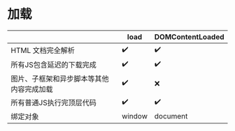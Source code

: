 # 加载

|                      | load   | DOMContentLoaded |
| -------------------- | ------ | ---------------- |
| HTML 文档完全解析          | ✔️     | ✔️               |
| 所有JS包含延迟的下载完成        | ✔️     | ✔️               |
| 图片、子框架和异步脚本等其他内容完成加载 | ✔️     | ❌                |
| 所有普通JS执行完顶层代码        | ✔️     | ✔️               |
| 绑定对象                 | window | document         |

